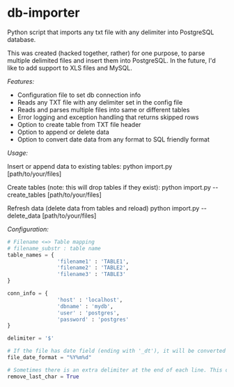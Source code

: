 db-importer
===========

Python script that imports any txt file with any delimiter into PostgreSQL database.

This was created (hacked together, rather) for one purpose, to parse multiple delimited files and insert them into PostgreSQL.  In the future, I'd like to add support to XLS files and MySQL.

*Features:*

* Configuration file to set db connection info
* Reads any TXT file with any delimiter set in the config file
* Reads and parses multiple files into same or different tables
* Error logging and exception handling that returns skipped rows
* Option to create table from TXT file header
* Option to append or delete data
* Option to convert date data from any format to SQL friendly format

*Usage:*

Insert or append data to existing tables:
    python import.py [path/to/your/files]

Create tables (note: this will drop tables if they exist):
    python import.py --create_tables [path/to/your/files]

Refresh data (delete data from tables and reload)
    python import.py --delete_data [path/to/your/files]
	
*Configuration:*
```python
# Filename <=> Table mapping
# filename_substr : table name
table_names = {	
				'filename1' : 'TABLE1',
				'filename2' : 'TABLE2',
				'filename3' : 'TABLE3'
}

conn_info = {
				'host' : 'localhost',
				'dbname' : 'mydb',
				'user' : 'postgres',
				'password' : 'postgres'
}

delimiter = '$'

# If the file has date field (ending with '_dt'), it will be converted into Postgres friendly date (ex: 2012-12-01)
file_date_format = "%Y%m%d"

# Sometimes there is an extra delimiter at the end of each line. This optionally removes the last character of each line. 
remove_last_char = True
```